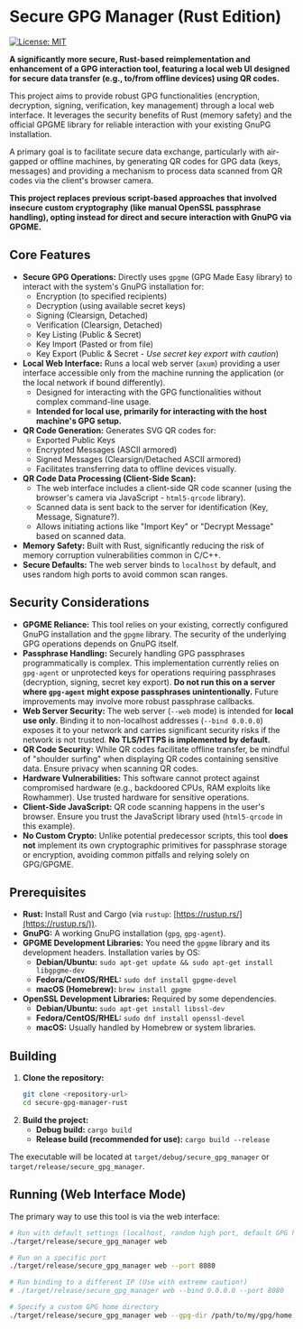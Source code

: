 # Secure GPG Manager (Rust Edition)

[![License: MIT](https://img.shields.io/badge/License-MIT-yellow.svg)](https://opensource.org/licenses/MIT) <!-- Or Apache-2.0 -->

**A significantly more secure, Rust-based reimplementation and enhancement of a GPG interaction tool, featuring a local web UI designed for secure data transfer (e.g., to/from offline devices) using QR codes.**

This project aims to provide robust GPG functionalities (encryption, decryption, signing, verification, key management) through a local web interface. It leverages the security benefits of Rust (memory safety) and the official GPGME library for reliable interaction with your existing GnuPG installation.

A primary goal is to facilitate secure data exchange, particularly with air-gapped or offline machines, by generating QR codes for GPG data (keys, messages) and providing a mechanism to process data scanned from QR codes via the client's browser camera.

**This project replaces previous script-based approaches that involved insecure custom cryptography (like manual OpenSSL passphrase handling), opting instead for direct and secure interaction with GnuPG via GPGME.**

## Core Features

*   **Secure GPG Operations:** Directly uses `gpgme` (GPG Made Easy library) to interact with the system's GnuPG installation for:
    *   Encryption (to specified recipients)
    *   Decryption (using available secret keys)
    *   Signing (Clearsign, Detached)
    *   Verification (Clearsign, Detached)
    *   Key Listing (Public & Secret)
    *   Key Import (Pasted or from file)
    *   Key Export (Public & Secret - *Use secret key export with caution*)
*   **Local Web Interface:** Runs a local web server (`axum`) providing a user interface accessible only from the machine running the application (or the local network if bound differently).
    *   Designed for interacting with the GPG functionalities without complex command-line usage.
    *   **Intended for local use, primarily for interacting with the host machine's GPG setup.**
*   **QR Code Generation:** Generates SVG QR codes for:
    *   Exported Public Keys
    *   Encrypted Messages (ASCII armored)
    *   Signed Messages (Clearsign/Detached ASCII armored)
    *   Facilitates transferring data to offline devices visually.
*   **QR Code Data Processing (Client-Side Scan):**
    *   The web interface includes a client-side QR code scanner (using the browser's camera via JavaScript - `html5-qrcode` library).
    *   Scanned data is sent back to the server for identification (Key, Message, Signature?).
    *   Allows initiating actions like "Import Key" or "Decrypt Message" based on scanned data.
*   **Memory Safety:** Built with Rust, significantly reducing the risk of memory corruption vulnerabilities common in C/C++.
*   **Secure Defaults:** The web server binds to `localhost` by default, and uses random high ports to avoid common scan ranges.

## Security Considerations

*   **GPGME Reliance:** This tool relies on your existing, correctly configured GnuPG installation and the `gpgme` library. The security of the underlying GPG operations depends on GnuPG itself.
*   **Passphrase Handling:** Securely handling GPG passphrases programmatically is complex. This implementation currently relies on `gpg-agent` or unprotected keys for operations requiring passphrases (decryption, signing, secret key export). **Do not run this on a server where `gpg-agent` might expose passphrases unintentionally.** Future improvements may involve more robust passphrase callbacks.
*   **Web Server Security:** The web server (`--web` mode) is intended for **local use only**. Binding it to non-localhost addresses (`--bind 0.0.0.0`) exposes it to your network and carries significant security risks if the network is not trusted. **No TLS/HTTPS is implemented by default.**
*   **QR Code Security:** While QR codes facilitate offline transfer, be mindful of "shoulder surfing" when displaying QR codes containing sensitive data. Ensure privacy when scanning QR codes.
*   **Hardware Vulnerabilities:** This software cannot protect against compromised hardware (e.g., backdoored CPUs, RAM exploits like Rowhammer). Use trusted hardware for sensitive operations.
*   **Client-Side JavaScript:** QR code scanning happens in the user's browser. Ensure you trust the JavaScript library used (`html5-qrcode` in this example).
*   **No Custom Crypto:** Unlike potential predecessor scripts, this tool **does not** implement its own cryptographic primitives for passphrase storage or encryption, avoiding common pitfalls and relying solely on GPG/GPGME.

## Prerequisites

*   **Rust:** Install Rust and Cargo (via `rustup`: [https://rustup.rs/](https://rustup.rs/)).
*   **GnuPG:** A working GnuPG installation (`gpg`, `gpg-agent`).
*   **GPGME Development Libraries:** You need the `gpgme` library and its development headers. Installation varies by OS:
    *   **Debian/Ubuntu:** `sudo apt-get update && sudo apt-get install libgpgme-dev`
    *   **Fedora/CentOS/RHEL:** `sudo dnf install gpgme-devel`
    *   **macOS (Homebrew):** `brew install gpgme`
*   **OpenSSL Development Libraries:** Required by some dependencies.
    *   **Debian/Ubuntu:** `sudo apt-get install libssl-dev`
    *   **Fedora/CentOS/RHEL:** `sudo dnf install openssl-devel`
    *   **macOS:** Usually handled by Homebrew or system libraries.

## Building

1.  **Clone the repository:**
    ```bash
    git clone <repository-url>
    cd secure-gpg-manager-rust
    ```
2.  **Build the project:**
    *   **Debug build:** `cargo build`
    *   **Release build (recommended for use):** `cargo build --release`

The executable will be located at `target/debug/secure_gpg_manager` or `target/release/secure_gpg_manager`.

## Running (Web Interface Mode)

The primary way to use this tool is via the web interface:

```bash
# Run with default settings (localhost, random high port, default GPG home)
./target/release/secure_gpg_manager web

# Run on a specific port
./target/release/secure_gpg_manager web --port 8080

# Run binding to a different IP (Use with extreme caution!)
# ./target/release/secure_gpg_manager web --bind 0.0.0.0 --port 8080

# Specify a custom GPG home directory
./target/release/secure_gpg_manager web --gpg-dir /path/to/my/gpg/home